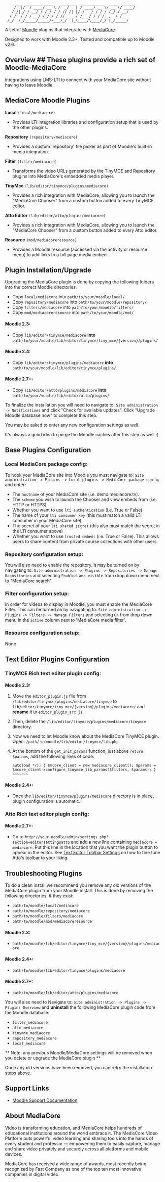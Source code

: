 ```
     __  _____________   _______   __________  ____  ______
    /  |/  / ____/ __ \ /  _/   | / ____/ __ \/ __ \/ ____/
   / /|_/ / __/ / / / / / // /| |/ /   / / / / /_/ / __/
  / /  / / /___/ /_/ /_/ // ___ / /___/ /_/ / _, _/ /___
 /_/  /_/_____/_____//___/_/  |_\____/\____/_/ |_/_____/

```

A set of [Moodle](http://moodle.org) plugins that integrate with
[MediaCore](http://mediacore.com).

Designed to work with Moodle 2.3+. Tested and compatible up to Moodle v2.6.

## Overview ## These plugins provide a rich set of Moodle-MediaCore
integrations using LMS-LTI to connect with your MediaCore site without having
to leave Moodle.

## MediaCore Moodle Plugins ##

**Local** `(local/mediacore)`

* Provides LTI integration libraries and configuration setup that is used by
  the other plugins.

**Repository** `(repository/mediacore)`

* Provides a custom 'repository' file picker as part of Moodle's built-in media
  integration.

**Filter** `(filter/mediacore)`

* Transforms the video URLs generated by the TinyMCE and Repository plugins
  into MediaCore's embedded media player.

**TinyMce** `(lib/editor/tinymce/plugins/mediacore)`

* Provides a rich integration with MediaCore, allowing you to launch the
  "MediaCore Chooser" from a custom button added to every TinyMCE editor.

**Atto Editor** `(lib/editor/atto/plugins/mediacore)`

* Provides a rich integration with MediaCore, allowing you to launch the
  "MediaCore Chooser" from a custom button added to every Atto editor.

**Resource** `(mod/mediacoreresource)`

* Provides a Moodle resource (accessed via the activity or resource menu) to
  add links to a full page media embed.

## Plugin Installation/Upgrade ##

Upgrading the MediaCore plugin is done by copying the following folders into
the correct Moodle directories.

* Copy `local/mediacore` into `path/to/your/moodle/local/`
* Copy `repository/mediacore` into `path/to/your/moodle/repository/`
* Copy `filters/mediacore` into `path/to/your/moodle/filters/`
* Copy `mod/mediacoreresource` into `path/to/your/moodle/mod/`

#### Moodle 2.3: ####
* Copy `lib/editor/tinymce/mediacore` **into**
  `path/to/your/moodle/lib/editor/tinymce/tiny_mce/{version}/plugins/`

#### Moodle 2.4: ####
* Copy `lib/editor/tinymce/plugins/mediacore` **into**
  `path/to/your/moodle/lib/editor/tinymce/plugins/`

#### Moodle 2.7+: ####
* Copy `lib/editor/atto/plugins/mediacore` **into**
  `path/to/your/moodle/lib/editor/atto/plugins/`


To finalize the installation you will need to navigate to: `Site administration
-> Notifications` and click "Check for available updates". Click "Upgrade
Moodle database now" to complete this step.

You may be asked to enter any new configuration settings as well.

It's always a good idea to purge the Moodle caches after this step as well :)

## Base Plugins Configuration ##

### Local MediaCore package config: ###

To hook your MediaCore site into Moodle you must navigate to: `Site
administration -> Plugins -> Local plugins -> MediaCore package config` and
enter:

* The `hostname` of your MediaCore site (i.e. demo.mediacore.tv).
* The `scheme` you wish to launch the Chooser and view embeds from (i.e. HTTP
  or HTTPS)
* Whether you want to use `lti authentication` (i.e. True or False)
* The name of your `lti consumer key` (this must match a valid LTI consumer in
  your MediaCore site)
* The secret of your `lti shared secret` (this also must match the secret in
  the LTI consumer above)
* Whether you want to use `trusted embeds` (i.e. True or False). This allows
  users to share content from private course collections with other users.

### Repository configuration setup: ###

You will also need to enable the repository. it may be turned on by navigating
to: `Site administration -> Plugins -> Repositories -> Manage Repositories` and
selecting `Enabled and visible` from drop down menu next to "MediaCore search".

### Filter configuration setup: ###

In order for videos to display in Moodle, you must enable the MediaCore Filter.
This can be turned on by navigating to: `Site administration -> Plugins ->
Filters -> Manage Filters` and selecting `On` from drop down menu in the
`active` column next to 'MediaCore media filter'.

### Resource configuration setup: ###

None

## Text Editor Plugins Configuration ##

### TinyMCE Rich text editor plugin config: ###

#### Moodle 2.3: ####

1. Move the `editor_plugin.js` file from
`/lib/editor/tinymce/plugins/mediacore/tinymce` to
`lib/editor/tinymce/tiny_mce/{version}/plugins/mediacore/` and **rename** it to
`editor_plugin_src.js`.
2. Then, delete the `/lib/editor/tinymce/plugins/mediacore/tinymce` directory.
3. Now we need to let Moodle know about the MediaCore TinyMCE plugin. Open:
`/path/to/moodle/lib/editor/tinymce/lib.php`

4. At the bottom of the `get_init_params` function, just above `return
$params`, add the following lines of code:

    ~~~~~~~ //for mediacore if (class_exists('mediacore_client', true /*
    autoload */)) { $mcore_client = new mediacore_client(); $params =
    $mcore_client->configure_tinymce_lib_params($filters, $params); } ~~~~~~~

#### Moodle 2.4+: ####

* Once the `lib/editor/tinymce/plugins/mediacore` directory is in place, plugin
  configuration is automatic.

### Atto Rich text editor plugin config: ###

#### Moodle 2.7+: ####

* Go to `http://your.moodle/admin/settings.php?section=editorsettingsatto` and
  add a new line containing `mediacore = mediacore`. Put this line in the
  location that you want the plugin button to appear in the editor. See [Text
  Editor Toolbar
  Settings](http://docs.moodle.org/27/en/Text_editor#Toolbar_settings) on how
  to fine tune Atto's toolbar to your liking.

## Troubleshooting Plugins  ##

To do a clean install we recommend you remove any old versions of the MediaCore
plugin from your Moodle install. This is done by removing the following
directories, if they exist:

* `path/to/moodle/local/mediacore`
* `path/to/moodle/repository/mediacore`
* `path/to/moodle/filters/mediacore`
* `path/to/moodle/mod/mediacoreresource`

#### Moodle 2.3: ####
* `path/to/moodle/lib/editor/tinymce/tiny_mce/{version}/plugins/mediacore`

#### Moodle 2.4+: ####
* `path/to/moodle/lib/editor/tinymce/plugins/mediacore`

#### Moodle 2.7+: ####
* `path/to/moodle/lib/editor/atto/plugins/mediacore`

You will also need to Navigate to: `Site administration -> Plugins -> Plugins
Overview` and **uninstall** the following MediaCore plugin code from the Moodle
database:

* `filter_mediacore`
* `atto_mediacore`
* `tinymce_mediacore`
* `repository_mediacore`
* `local_mediacore`

** Note: any previous Moodle/MediaCore settings will be removed when you delete
or upgrade the MediaCore plugin **

Once any old versions have been removed, you can retry the installation steps
above.

## Support Links ##

* [Moodle Support
  Documentation](http://support.mediacore.com/customer/portal/articles/search?q=moodle)

## About MediaCore ##

Video is transforming education, and MediaCore helps hundreds of educational
institutions around the world embrace it. The MediaCore Video Platform puts
powerful video learning and sharing tools into the hands of every student and
professor — empowering them to easily capture, manage and share video privately
and securely across all platforms and mobile devices.

MediaCore has received a wide range of awards, most recently being recognized
by Fast Company as one of the top ten most innovative companies in digital
video.
